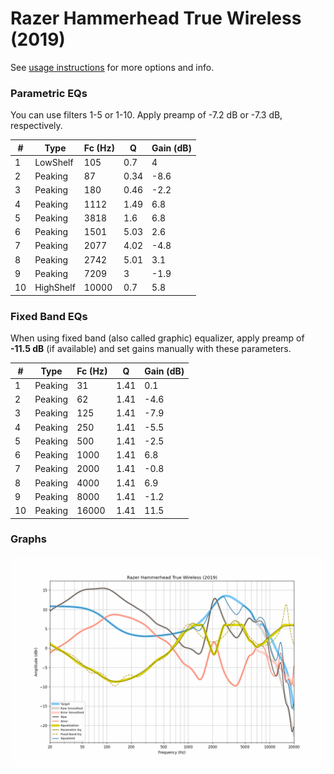 # Razer Hammerhead True Wireless (2019)
See [usage instructions](https://github.com/jaakkopasanen/AutoEq#usage) for more options and info.

### Parametric EQs
You can use filters 1-5 or 1-10. Apply preamp of -7.2 dB or -7.3 dB, respectively.

|   # | Type      |   Fc (Hz) |    Q |   Gain (dB) |
|-----|-----------|-----------|------|-------------|
|   1 | LowShelf  |       105 | 0.7  |         4   |
|   2 | Peaking   |        87 | 0.34 |        -8.6 |
|   3 | Peaking   |       180 | 0.46 |        -2.2 |
|   4 | Peaking   |      1112 | 1.49 |         6.8 |
|   5 | Peaking   |      3818 | 1.6  |         6.8 |
|   6 | Peaking   |      1501 | 5.03 |         2.6 |
|   7 | Peaking   |      2077 | 4.02 |        -4.8 |
|   8 | Peaking   |      2742 | 5.01 |         3.1 |
|   9 | Peaking   |      7209 | 3    |        -1.9 |
|  10 | HighShelf |     10000 | 0.7  |         5.8 |

### Fixed Band EQs
When using fixed band (also called graphic) equalizer, apply preamp of **-11.5 dB** (if available) and set gains manually with these parameters.

|   # | Type    |   Fc (Hz) |    Q |   Gain (dB) |
|-----|---------|-----------|------|-------------|
|   1 | Peaking |        31 | 1.41 |         0.1 |
|   2 | Peaking |        62 | 1.41 |        -4.6 |
|   3 | Peaking |       125 | 1.41 |        -7.9 |
|   4 | Peaking |       250 | 1.41 |        -5.5 |
|   5 | Peaking |       500 | 1.41 |        -2.5 |
|   6 | Peaking |      1000 | 1.41 |         6.8 |
|   7 | Peaking |      2000 | 1.41 |        -0.8 |
|   8 | Peaking |      4000 | 1.41 |         6.9 |
|   9 | Peaking |      8000 | 1.41 |        -1.2 |
|  10 | Peaking |     16000 | 1.41 |        11.5 |

### Graphs
![](./Razer%20Hammerhead%20True%20Wireless%20(2019).png)
